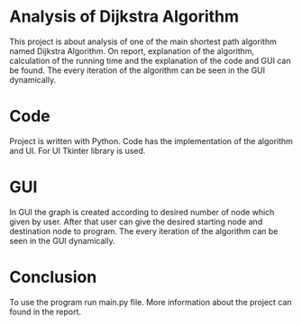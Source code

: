 # Analysis of Dijkstra Algorithm

This project is about analysis of one of the main shortest path algorithm named Dijkstra Algorithm. On report, explanation of the algorithm, calculation of the running time and the explanation of the code and GUI can be found. The every iteration of the algorithm can be seen in the GUI dynamically. 

# Code

Project is written with Python. Code has the implementation of the algorithm and UI. For UI Tkinter library is used.

# GUI

In GUI the graph is created according to desired number of node which given by user. After that user can give the desired starting node and destination node to program. The every iteration of the algorithm can be seen in the GUI dynamically. 

# Conclusion

To use the program run main.py file. More information about the project can found in the report.


